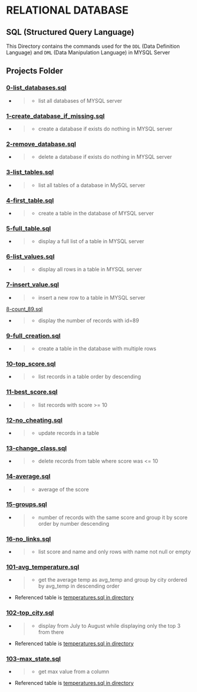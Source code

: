 # RELATIONAL DATABASE

## SQL (Structured Query Language)
This Directory contains the commands used for the `DDL`
(Data Definition Language) and `DML` (Data Manipulation Language)
in MYSQL Server


## Projects Folder
### [0-list_databases.sql](0-list_databases.sql) 
* > * list all databases of MYSQL server 

### [1-create_database_if_missing.sql](1-create_database_if_missing.sql)
* > * create a database if exists do nothing in MYSQL server

### [2-remove_database.sql](2-remove_database.sql)
* > * delete a database if exists do nothing in MYSQL server

### [3-list_tables.sql](3-list_tables.sql)
* > * list all tables of a database in MySQL server

### [4-first_table.sql](4-first_table.sql)
* > * create a table in the database of MYSQL server

### [5-full_table.sql](5-full_table.sql)
* > * display a full list of a table in MYSQL server

### [6-list_values.sql](6-list_values.sql)
* > * display all rows in a table in MYSQL server

### [7-insert_value.sql](7-insert_value.sql)
* > * insert a new row to a table in MYSQL server

[8-count_89.sql](8-count_89.sql)
* > * display the number of records with id=89

### [9-full_creation.sql](9-full_creation.sql)
* > * create a table in the database with multiple rows

### [10-top_score.sql](10-top_score.sql)
* > * list records in a table order by descending

### [11-best_score.sql](11-best_score.sql)
* > * list records with score >= 10

### [12-no_cheating.sql](12-no_cheating.sql)
* > * update records in a table

### [13-change_class.sql](13-change_class.sql)
* > * delete records from table where score was <= 10

### [14-average.sql](14-average.sql)
* > * average of the score

### [15-groups.sql](15-groups.sql)
* > * number of records with the same score and group it by score order by number descending

### [16-no_links.sql](16-no_link.sql)
* > * list score and name and only rows with name not null or empty

### [101-avg_temperature.sql](101-avg_temperatures.sql)
* > * get the average temp as avg_temp and group by city ordered by avg_temp in descending order
* Referenced table is [temperatures.sql in directory](temperatures.sql) 

### [102-top_city.sql](102-top_city.sql)
* > * display from July to August while displaying only the top 3 from there
* Referenced table is [temperatures.sql in directory](temperatures.sql)

### [103-max_state.sql](103-max_state.sql)
* > * get max value from a column
* Referenced table is [temperatures.sql in directory](temperatures.sql)

